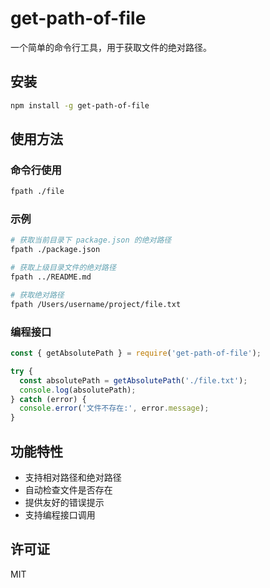 # get-path-of-file

一个简单的命令行工具，用于获取文件的绝对路径。

## 安装

```bash
npm install -g get-path-of-file
```

## 使用方法

### 命令行使用

```bash
fpath ./file
```

### 示例

```bash
# 获取当前目录下 package.json 的绝对路径
fpath ./package.json

# 获取上级目录文件的绝对路径
fpath ../README.md

# 获取绝对路径
fpath /Users/username/project/file.txt
```

### 编程接口

```javascript
const { getAbsolutePath } = require('get-path-of-file');

try {
  const absolutePath = getAbsolutePath('./file.txt');
  console.log(absolutePath);
} catch (error) {
  console.error('文件不存在:', error.message);
}
```

## 功能特性

- 支持相对路径和绝对路径
- 自动检查文件是否存在
- 提供友好的错误提示
- 支持编程接口调用

## 许可证

MIT 